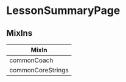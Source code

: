 # LessonSummaryPage

## MixIns

<!-- @vuese:LessonSummaryPage:mixIns:start -->
|MixIn|
|---|
|commonCoach|
|commonCoreStrings|

<!-- @vuese:LessonSummaryPage:mixIns:end -->
